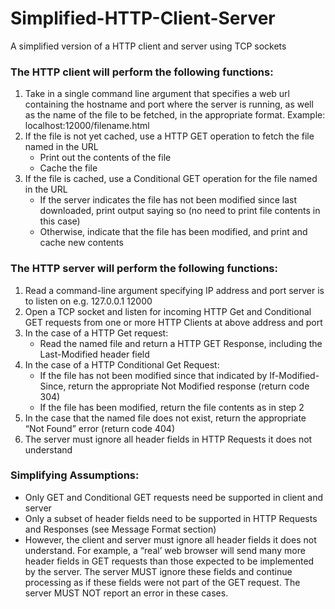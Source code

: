 # Simplified-HTTP-Client-Server
A simplified version of a HTTP client and server using TCP sockets

### The HTTP client will perform the following functions:
1. Take in a single command line argument that specifies a web url containing the hostname and port
where the server is running, as well as the name of the file to be fetched, in the appropriate format.
Example: localhost:12000/filename.html
2. If the file is not yet cached, use a HTTP GET operation to fetch the file named in the URL
   - Print out the contents of the file
   - Cache the file
3. If the file is cached, use a Conditional GET operation for the file named in the URL
   - If the server indicates the file has not been modified since last downloaded, print output
saying so (no need to print file contents in this case)
   - Otherwise, indicate that the file has been modified, and print and cache new contents

### The HTTP server will perform the following functions:
1. Read a command-line argument specifying IP address and port server is to listen on e.g. 127.0.0.1
12000
2. Open a TCP socket and listen for incoming HTTP Get and Conditional GET requests from one or more
HTTP Clients at above address and port
3. In the case of a HTTP Get request:
   - Read the named file and return a HTTP GET Response, including the Last-Modified header
field
4. In the case of a HTTP Conditional Get Request:
   - If the file has not been modified since that indicated by If-Modified-Since, return the
appropriate Not Modified response (return code 304)
   - If the file has been modified, return the file contents as in step 2
5. In the case that the named file does not exist, return the appropriate “Not Found” error (return
code 404)
6. The server must ignore all header fields in HTTP Requests it does not understand

### Simplifying Assumptions:
- Only GET and Conditional GET requests need be supported in client and server
- Only a subset of header fields need to be supported in HTTP Requests and Responses (see Message
Format section)
- However, the client and server must ignore all header fields it does not understand. For example, a
“real’ web browser will send many more header fields in GET requests than those expected to be 
implemented by the server. The server MUST ignore these fields and continue processing as if these
fields were not part of the GET request. The server MUST NOT report an error in these cases.

